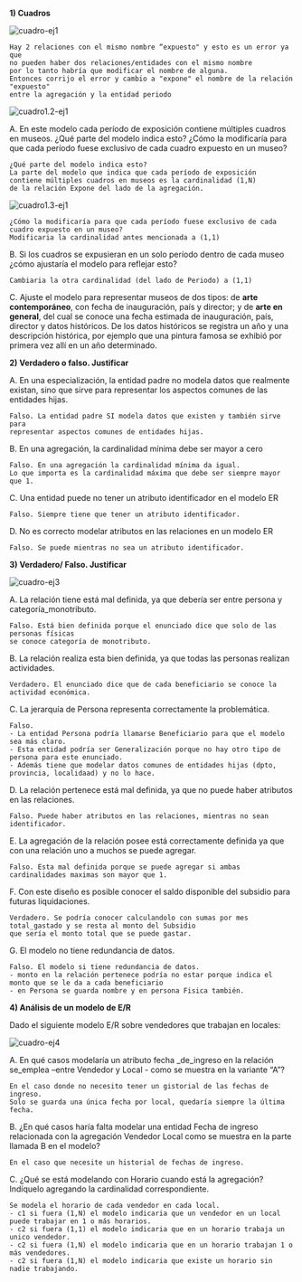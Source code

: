 **1) Cuadros**

![cuadro-ej1](https://github.com/annecchiniv/informatica-unlp/blob/master/3ER%20A%C3%91O/BD1/CUADROS/cuadro1-ej1.jpg?raw=true)

    Hay 2 relaciones con el mismo nombre “expuesto" y esto es un error ya que 
    no pueden haber dos relaciones/entidades con el mismo nombre 
    por lo tanto habría que modificar el nombre de alguna.
    Entonces corrijo el error y cambio a "expone" el nombre de la relación "expuesto" 
    entre la agregación y la entidad periodo
    
![cuadro1.2-ej1](https://github.com/annecchiniv/informatica-unlp/blob/master/3ER%20A%C3%91O/BD1/CUADROS/cuadro1.2-ej1.jpg?raw=true)

A. En este modelo cada período de exposición contiene múltiples cuadros en museos. ¿Qué
parte del modelo indica esto? ¿Cómo la modificaría para que cada período fuese exclusivo de
cada cuadro expuesto en un museo?

    ¿Qué parte del modelo indica esto?
    La parte del modelo que indica que cada período de exposición 
    contiene múltiples cuadros en museos es la cardinalidad (1,N) 
    de la relación Expone del lado de la agregación.  
    
![cuadro1.3-ej1](https://github.com/annecchiniv/informatica-unlp/blob/master/3ER%20A%C3%91O/BD1/CUADROS/cuadro1.3-ej1.jpg?raw=true)
    
    ¿Cómo la modificaría para que cada período fuese exclusivo de cada cuadro expuesto en un museo?
    Modificaria la cardinalidad antes mencionada a (1,1) 
    

B. Si los cuadros se expusieran en un solo período dentro de cada museo ¿cómo ajustaría el modelo para reflejar esto?

    Cambiaria la otra cardinalidad (del lado de Periodo) a (1,1) 

C. Ajuste el modelo para representar museos de dos tipos: de **arte contemporáneo**, con fecha de inauguración, país y director;  y de **arte en general**, del cual se conoce una fecha estimada de inauguración, país, director y datos históricos. De los datos históricos se registra un año y una descripción histórica, por ejemplo que una pintura famosa se exhibió por primera vez allí en un año determinado.

**2) Verdadero o falso. Justificar**

A. En una especialización, la entidad padre no modela datos que realmente existan, sino
que sirve para representar los aspectos comunes de las entidades hijas.

    Falso. La entidad padre SI modela datos que existen y también sirve para
    representar aspectos comunes de entidades hijas.

B. En una agregación, la cardinalidad mínima debe ser mayor a cero

    Falso. En una agregación la cardinalidad mínima da igual. 
    Lo que importa es la cardinalidad máxima que debe ser siempre mayor que 1.

C. Una entidad puede no tener un atributo identificador en el modelo ER

    Falso. Siempre tiene que tener un atributo identificador. 

D. No es correcto modelar atributos en las relaciones en un modelo ER

    Falso. Se puede mientras no sea un atributo identificador. 

**3) Verdadero/ Falso. Justificar**

![cuadro-ej3](https://github.com/annecchiniv/informatica-unlp/blob/master/3ER%20A%C3%91O/BD1/CUADROS/cuadro-ej3.jpg?raw=true)

A. La relación tiene está mal definida, ya que debería ser entre persona y categoría_monotributo.

    Falso. Está bien definida porque el enunciado dice que solo de las personas físicas
    se conoce categoría de monotributo.

B. La relación realiza esta bien definida, ya que todas las personas realizan actividades.

    Verdadero. El enunciado dice que de cada beneficiario se conoce la actividad económica. 

C. La jerarquía de Persona representa correctamente la problemática.

    Falso.
    - La entidad Persona podría llamarse Beneficiario para que el modelo sea más claro.
    - Esta entidad podría ser Generalización porque no hay otro tipo de persona para este enunciado.
    - Además tiene que modelar datos comunes de entidades hijas (dpto, provincia, localidaad) y no lo hace. 

D. La relación pertenece está mal definida, ya que no puede haber atributos en las relaciones.

    Falso. Puede haber atributos en las relaciones, mientras no sean identificador.

E. La agregación de la relación posee está correctamente definida ya que con una relación uno a muchos se puede agregar.

    Falso. Esta mal definida porque se puede agregar si ambas cardinalidades maximas son mayor que 1. 

F. Con este diseño es posible conocer el saldo disponible del subsidio para futuras liquidaciones.

    Verdadero. Se podría conocer calculandolo con sumas por mes total_gastado y se resta al monto del Subsidio
    que sería el monto total que se puede gastar. 

G. El modelo no tiene redundancia de datos.

    Falso. El modelo si tiene redundancia de datos. 
    - monto en la relación pertenece podría no estar porque indica el monto que se le da a cada beneficiario
    - en Persona se guarda nombre y en persona Fisica también. 

**4) Análisis de un modelo de E/R**

Dado el siguiente modelo E/R sobre vendedores que trabajan en locales:

![cuadro-ej4](https://github.com/annecchiniv/informatica-unlp/blob/master/3ER%20A%C3%91O/BD1/CUADROS/cuadro-ej4.jpg?raw=true)

A. En qué casos modelaría un atributo fecha _de_ingreso en la relación se_emplea –entre
Vendedor y Local - como se muestra en la variante “A”?

    En el caso donde no necesito tener un gistorial de las fechas de ingreso. 
    Solo se guarda una única fecha por local, quedaría siempre la última fecha. 

B. ¿En qué casos haría falta modelar una entidad Fecha de ingreso relacionada con la
agregación Vendedor Local como se muestra en la parte llamada B en el modelo?

    En el caso que necesite un historial de fechas de ingreso.

C. ¿Qué se está modelando con Horario cuando está la agregación? Indíquelo agregando la cardinalidad correspondiente.

    Se modela el horario de cada vendedor en cada local. 
    - c1 si fuera (1,N) el modelo indicaria que un vendedor en un local puede trabajar en 1 o más horarios.
    - c2 si fuera (1,1) el modelo indicaria que en un horario trabaja un unico vendedor. 
    - c2 si fuera (1,N) el modelo indicaria que en un horario trabajan 1 o más vendedores.
    - c2 si fuera (1,N) el modelo indicaria que existe un horario sin nadie trabajando. 
